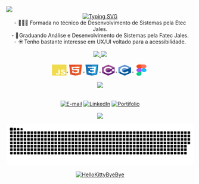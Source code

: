 <img src="https://64.media.tumblr.com/005e37a86478a9c92da7d4d3d7464b40/2bd29f0062317531-b1/s400x600/c7edc142895bc810339223dfddf2aa57ced0c32b.gif" width="1000"/>
  
<br>

  <div align="center">
  <a href="https://git.io/typing-svg">
    <img src="https://readme-typing-svg.demolab.com?font=EB+Garamond&weight=500&size=22&pause=1000&color=FF35A6&center=true&vCenter=true&random=false&width=435&lines=%E0%BC%9A%E2%9C%A7%E2%81%8E%E2%81%BA%CB%B3Oi!+Eu+sou+a+Ana%CB%B3%E2%81%BA%E2%81%8E%E2%9C%A7%E0%BC%9A+" alt="Typing SVG">
  </a>
</div>

<div align="center">
- 👩🏾‍💻 Formada no técnico de Desenvolvimento de Sistemas pela Etec Jales.
<br>
- 🌻 Graduando Análise e Desenvolvimento de Sistemas pela Fatec Jales.
<br>
- ☀️ Tenho bastante interesse em UX/UI voltado para a acessibilidade.   
</div>

<br> 

<div align="center">
  <a href="https://github.com/heyyana/">
  <img height="165em" src="https://github-readme-stats.vercel.app/api?username=heyyana&show_icons=true&theme=dark&include_all_commits=true&title_color=FF35A6FF&icon_color=FF35A6FF&count_private=true"/>
  <img height="165em" src="https://github-readme-stats.vercel.app/api/top-langs/?username=heyyana&layout=compact&title_color=FF35A6FF&langs_count=7&theme=dark"/>
</div>

<div align="center" style="display: inline_block"><br>

  <img align="center" alt="Js logo" height="30" width="40" src="https://raw.githubusercontent.com/devicons/devicon/master/icons/javascript/javascript-plain.svg">
  <img align="center" alt="HTML logo" height="30" width="40" src="https://raw.githubusercontent.com/devicons/devicon/master/icons/html5/html5-original.svg">
  <img align="center" alt="CSS logo" height="30" width="40" src="https://raw.githubusercontent.com/devicons/devicon/master/icons/css3/css3-original.svg">
  <img align="center" alt="Csharp logo" height="30" width="40" src="https://raw.githubusercontent.com/devicons/devicon/master/icons/csharp/csharp-original.svg">
  <img align="center" alt="C logo" height="30" width="40" src="https://raw.githubusercontent.com/devicons/devicon/master/icons/c/c-original.svg">
 <img align="center" alt="figma logo" height="30" width="40" src="https://raw.githubusercontent.com/devicons/devicon/master/icons/figma/figma-original.svg">
</div>
<br>
<div align="center"> 
<img src="https://github.com/harshjuly12/harshjuly12/assets/112745312/b9c7176f-0ea7-4b60-bc94-d3b9c371df7f" width="70">
</div>

<div align="center"> 

<br>

[![E-mail](https://img.shields.io/badge/-Gmail-000?style=for-the-badge&logo=gmail&logoColor=ff31a7&color:FFF)](mailto:anaacconceicao@gmail.com)
[![LinkedIn](https://img.shields.io/badge/-LinkedIn-000?style=for-the-badge&logo=linkedin&logoColor=ff31a7&color:FFF)](https://www.linkedin.com/in/anacarolinaconceicao/)
[![Portifolio](https://img.shields.io/badge/Portfólio-000?style=for-the-badge&logo=devdotto&logoColor=ff31a7&color:FFF)](https://www.behance.net/heyyanaa)

<img align="center" height="80" src="https://media.giphy.com/media/vvcvtGPa4hSiN4TgeY/giphy.gif"/>
 
![Snake animation](https://github.com/heyyana/heyyana/blob/output/github-contribution-grid-snake.svg)

<p align= "center">
  <a href="https://emoji.gg/emoji/5349-hellokittybyebye"><img src="https://cdn3.emoji.gg/emojis/5349-hellokittybyebye.png" width="80px" height="80px" alt="HelloKittyByeBye"></a>
</p>
